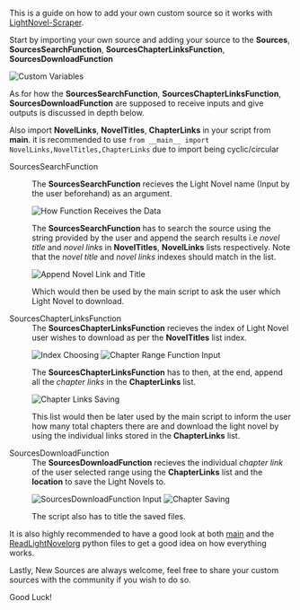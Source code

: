This is a guide on how to add your own custom source so it works with [LightNovel-Scraper](https://github.com/CultistBear/Yet-Another-Scraper---LightNovel-Scraper).

Start by importing your own source and adding your source to the __Sources__, __SourcesSearchFunction__, __SourcesChapterLinksFunction__, __SourcesDownloadFunction__

![Custom Variables](https://user-images.githubusercontent.com/79724656/126852796-9c296bfb-8ef4-49e0-ba7a-bbc92e913fb8.PNG)

As for how the __SourcesSearchFunction__, __SourcesChapterLinksFunction__, __SourcesDownloadFunction__ are supposed to receive inputs and give outputs is discussed in depth below.

Also import __NovelLinks__, __NovelTitles__, __ChapterLinks__ in your script from __main__. it is recommended to use `from __main__ import NovelLinks,NovelTitles,ChapterLinks` due to import being cyclic/circular
<dl>
  <dt>SourcesSearchFunction</dt>
  <dd>
    
  The __SourcesSearchFunction__ recieves the Light Novel name (Input by the user beforehand) as an argument.

  ![How Function Receives the Data](https://user-images.githubusercontent.com/79724656/126853324-a13910dd-9757-4444-97fa-81a789b915d6.PNG)

  The <strong>SourcesSearchFunction</strong> has to search the source using the string provided by the user and append the search results i.e <i>novel title</i> and <i>novel links</i> in  <strong>NovelTitles</strong>, <strong>NovelLinks</strong> lists respectively.
  Note that the <i>novel title</i> and <i>novel links</i> indexes should match in the list.

  ![Append Novel Link and Title](https://user-images.githubusercontent.com/79724656/126853570-a51e4744-1705-4abe-8d7f-48761a3232cc.PNG)

  Which would then be used by the main script to ask the user which Light Novel to download.
  </dd>
</dl>

<dl>
  <dt>SourcesChapterLinksFunction</dt>
  <dd>
  The <strong>SourcesChapterLinksFunction</strong> recieves the index of Light Novel user wishes to download as per the <strong>NovelTitles</strong> list index.    

   ![Index Choosing](https://user-images.githubusercontent.com/79724656/126853705-96773ed6-402a-4e6f-9493-10f4f4f33f94.PNG)
   ![Chapter Range Function Input](https://user-images.githubusercontent.com/79724656/126853708-7a48c9c8-3f8a-4cfd-be84-57ad395d0483.PNG)

  The <strong>SourcesChapterLinksFunction</strong> has to then, at the end, append all the <i>chapter links</i> in the <strong>ChapterLinks</strong> list.

   ![Chapter Links Saving](https://user-images.githubusercontent.com/79724656/126854184-c0b88ade-ca07-4bc8-9006-4ca32963e294.PNG)
  
  This list would then be later used by the main script to inform the user how many total chapters there are and download the light novel by using the individual links stored in the <strong>ChapterLinks</strong> list.
  </dd>
  
<dl>
    <dt>SourcesDownloadFunction</dt>
    <dd>
  The <strong>SourcesDownloadFunction</strong> recieves the individual <i>chapter link</i> of the user selected range using the <strong>ChapterLinks</strong> list and the <strong>location</strong> to save the Light Novels to.
      

   ![SourcesDownloadFunction Input](https://user-images.githubusercontent.com/79724656/126854679-a22fd3d8-dd34-422c-8eb2-2c822b0d421a.PNG)
   ![Chapter Saving](https://user-images.githubusercontent.com/79724656/126854612-13f549d9-c8a2-4da6-9c75-8a9dc80359ec.PNG)

  The script also has to title the saved files.
    </dd>
</dl>

It is also highly recommended to have a good look at both [main](../main/main.py) and the [ReadLightNovelorg](../main/ReadLightNovelorg.py) python files to get a good idea on how everything works.

Lastly, New Sources are always welcome, feel free to share your custom sources with the community if you wish to do so.
  
Good Luck!
